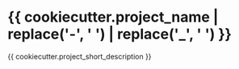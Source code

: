 # {{ cookiecutter.project_name | replace('-', ' ') | replace('_', ' ') }}

{{ cookiecutter.project_short_description }}
